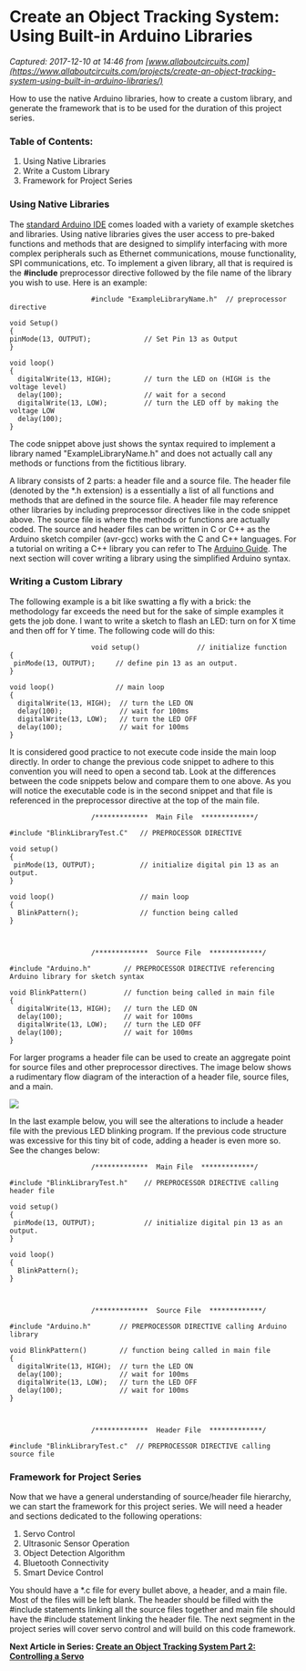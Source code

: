 # Create an Object Tracking System: Using Built-in Arduino Libraries

_Captured: 2017-12-10 at 14:46 from [www.allaboutcircuits.com](https://www.allaboutcircuits.com/projects/create-an-object-tracking-system-using-built-in-arduino-libraries/)_

How to use the native Arduino libraries, how to create a custom library, and generate the framework that is to be used for the duration of this project series.

### Table of Contents:

  1. Using Native Libraries
  2. Write a Custom Library
  3. Framework for Project Series

### Using Native Libraries

The [standard Arduino IDE](https://www.arduino.cc/en/Main/Software) comes loaded with a variety of example sketches and libraries. Using native libraries gives the user access to pre-baked functions and methods that are designed to simplify interfacing with more complex peripherals such as Ethernet communications, mouse functionality, SPI communications, etc. To implement a given library, all that is required is the **#include** preprocessor directive followed by the file name of the library you wish to use. Here is an example:
    
    
                        #include "ExampleLibraryName.h"  // preprocessor directive
    
    void Setup()
    {
    pinMode(13, OUTPUT);             // Set Pin 13 as Output
    }
    
    void loop()
    {
      digitalWrite(13, HIGH);        // turn the LED on (HIGH is the voltage level)
      delay(100);                    // wait for a second
      digitalWrite(13, LOW);         // turn the LED off by making the voltage LOW
      delay(100);    
    }
                      

The code snippet above just shows the syntax required to implement a library named "ExampleLibraryName.h" and does not actually call any methods or functions from the fictitious library.

A library consists of 2 parts: a header file and a source file. The header file (denoted by the *.h extension) is a essentially a list of all functions and methods that are defined in the source file. A header file may reference other libraries by including preprocessor directives like in the code snippet above. The source file is where the methods or functions are actually coded. The source and header files can be written in C or C++ as the Arduino sketch compiler (avr-gcc) works with the C and C++ languages. For a tutorial on writing a C++ library you can refer to The [Arduino Guide](https://www.arduino.cc/en/Hacking/LibraryTutorial). The next section will cover writing a library using the simplified Arduino syntax.

### Writing a Custom Library

The following example is a bit like swatting a fly with a brick: the methodology far exceeds the need but for the sake of simple examples it gets the job done. I want to write a sketch to flash an LED: turn on for X time and then off for Y time. The following code will do this:
    
    
                        void setup()              // initialize function
    {
     pinMode(13, OUTPUT);     // define pin 13 as an output.
    }
    
    void loop()               // main loop
    {
      digitalWrite(13, HIGH);  // turn the LED ON
      delay(100);              // wait for 100ms
      digitalWrite(13, LOW);   // turn the LED OFF
      delay(100);              // wait for 100ms
    }
                      

It is considered good practice to not execute code inside the main loop directly. In order to change the previous code snippet to adhere to this convention you will need to open a second tab. Look at the differences between the code snippets below and compare them to one above. As you will notice the executable code is in the second snippet and that file is referenced in the preprocessor directive at the top of the main file.
    
    
                        /*************  Main File  *************/
    
    #include "BlinkLibraryTest.C"   // PREPROCESSOR DIRECTIVE
    
    void setup()
    {
     pinMode(13, OUTPUT);           // initialize digital pin 13 as an output.
    }
    
    void loop()                     // main loop
    {
      BlinkPattern();               // function being called
    }
                      
    
    
                        /*************  Source File  *************/
    
    #include "Arduino.h"        // PREPROCESSOR DIRECTIVE referencing Arduino library for sketch syntax
    
    void BlinkPattern()         // function being called in main file
    {
      digitalWrite(13, HIGH);   // turn the LED ON
      delay(100);               // wait for 100ms
      digitalWrite(13, LOW);    // turn the LED OFF
      delay(100);               // wait for 100ms
    }
                      

For larger programs a header file can be used to create an aggregate point for source files and other preprocessor directives. The image below shows a rudimentary flow diagram of the interaction of a header file, source files, and a main.

![](https://www.allaboutcircuits.com/uploads/articles/FW_flow.JPG)

In the last example below, you will see the alterations to include a header file with the previous LED blinking program. If the previous code structure was excessive for this tiny bit of code, adding a header is even more so. See the changes below:
    
    
                        /*************  Main File  *************/
    
    #include "BlinkLibraryTest.h"    // PREPROCESSOR DIRECTIVE calling header file
    
    void setup()
    {
     pinMode(13, OUTPUT);            // initialize digital pin 13 as an output.
    }
    
    void loop()
    {
      BlinkPattern();
    }
                      
    
    
                        /*************  Source File  *************/
    
    #include "Arduino.h"       // PREPROCESSOR DIRECTIVE calling Arduino library
    
    void BlinkPattern()        // function being called in main file
    {
      digitalWrite(13, HIGH);  // turn the LED ON
      delay(100);              // wait for 100ms
      digitalWrite(13, LOW);   // turn the LED OFF
      delay(100);              // wait for 100ms
    }
                      
    
    
                        /*************  Header File  *************/
    
    #include "BlinkLibraryTest.c"  // PREPROCESSOR DIRECTIVE calling source file
    
                      

### Framework for Project Series

Now that we have a general understanding of source/header file hierarchy, we can start the framework for this project series. We will need a header and sections dedicated to the following operations:

  1. Servo Control
  2. Ultrasonic Sensor Operation
  3. Object Detection Algorithm
  4. Bluetooth Connectivity
  5. Smart Device Control

You should have a *.c file for every bullet above, a header, and a main file. Most of the files will be left blank. The header should be filled with the #include statements linking all the source files together and main file should have the #include statement linking the header file. The next segment in the project series will cover servo control and will build on this code framework.

**Next Article in Series: [Create an Object Tracking System Part 2: Controlling a Servo](https://www.allaboutcircuits.com/projects/create-an-object-tracking-system-part-2-controlling-a-servo/)**
